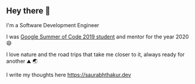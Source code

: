 ## Hey there 👋

I'm a Software Development Engineer  

I was [Google Summer of Code 2019 student](https://summerofcode.withgoogle.com/archive/2019/projects/5362213500485632/
) and mentor for the year 2020 😄

I love nature and the road trips that take me closer to it, always ready for another ⛰ 🌏

I write my thoughts here https://saurabhthakur.dev
